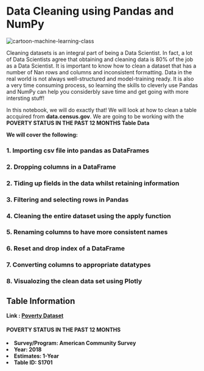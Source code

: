 # Data Cleaning using Pandas and NumPy
![cartoon-machine-learning-class](https://user-images.githubusercontent.com/40051540/86053707-81577880-ba1e-11ea-898f-2cbcd3cdfd05.jpg)

<p>Cleaning datasets is an integral part of being a Data Scientist. In fact, a lot of Data Scientists agree that obtaining and cleaning data is 80% of the job as a Data Scientist. It is important to know how to clean a dataset that has a number of Nan rows and columns and inconsistent formatting. Data in the real world is not always well-structured and model-training ready. It is also a very time consuming process, so learning the skills to cleverly use Pandas and NumPy can help you considerbly save time and get going with more intersting stuff!</p>

<p> In this notebook, we will do exactly that! We will look at how to clean a table accquired from <b>data.census.gov</b>. We are going to be working with the <b>POVERTY STATUS IN THE PAST 12 MONTHS Table Data<b></p>

<p>We will cover the following:</p>
<h3>1. Importing csv file into pandas as DataFrames
<h3>2. Dropping columns in a DataFrame
<h3>2. Tiding up fields in the data whilst retaining information
<h3>3. Filtering and selecting rows in Pandas
<h3>4. Cleaning the entire dataset using the apply function
<h3>5. Renaming columns to have more consistent names
<h3>6. Reset and drop index of a DataFrame
<h3>7. Converting columns to appropriate datatypes
<h3>8. Visualozing the clean data set using Plotly

## Table Information
Link : [Poverty Dataset](https://data.census.gov/cedsci/table?q=poverty%20&hidePreview=false&tid=ACSST1Y2018.S1701&t=Poverty&vintage=2018)

#### POVERTY STATUS IN THE PAST 12 MONTHS
<li> Survey/Program: American Community Survey
<li> Year: 2018
<li>Estimates: 1-Year
<li>Table ID: S1701
